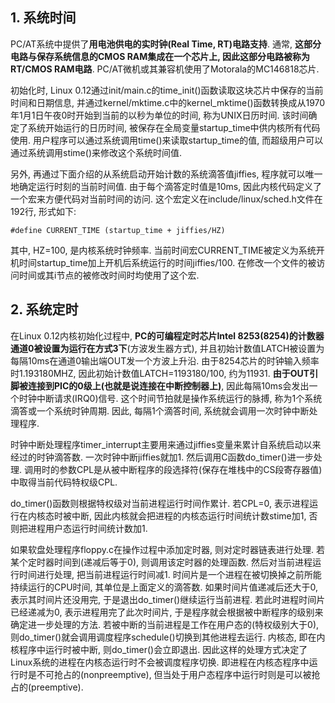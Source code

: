 ## 1. 系统时间

PC/AT系统中提供了**用电池供电的实时钟(Real Time, RT)电路支持**. 通常, **这部分电路与保存系统信息的CMOS RAM集成在一个芯片上, 因此这部分电路被称为RT/CMOS RAM电路**. PC/AT微机或其兼容机使用了Motorala的MC146818芯片. 

初始化时, Linux 0.12通过init/main.c的time\_init()函数读取这块芯片中保存的当前时间和日期信息, 并通过kernel/mktime.c中的kernel\_mktime()函数转换成从1970年1月1日午夜0时开始到当前的以秒为单位的时间, 称为UNIX日历时间. 该时间确定了系统开始运行的日历时间, 被保存在全局变量startup\_time中供内核所有代码使用. 用户程序可以通过系统调用time()来读取startup\_time的值, 而超级用户可以通过系统调用stime()来修改这个系统时间值. 

另外, 再通过下面介绍的从系统启动开始计数的系统滴答值jiffies, 程序就可以唯一地确定运行时刻的当前时间值. 由于每个滴答定时值是10ms, 因此内核代码定义了一个宏来方便代码对当前时间的访问. 这个宏定义在include/linux/sched.h文件在192行, 形式如下: 

```
#define CURRENT_TIME (startup_time + jiffies/HZ)
```

其中, HZ=100, 是内核系统时钟频率. 当前时间宏CURRENT\_TIME被定义为系统开机时间startup_time加上开机后系统运行的时间jiffies/100. 在修改一个文件的被访问时间或其i节点的被修改时间时均使用了这个宏. 

## 2. 系统定时

在Linux 0.12内核初始化过程中, **PC的可编程定时芯片Intel 8253(8254)的计数器通道0被设置为运行在方式3下**(方波发生器方式), 并且初始计数值LATCH被设置为每隔10ms在通道0输出端OUT发一个方波上升沿. 由于8254芯片的时钟输入频率时1.193180MHZ, 因此初始计数值LATCH=1193180/100, 约为11931. **由于OUT引脚被连接到PIC的0级上(也就是说连接在中断控制器上)**, 因此每隔10ms会发出一个时钟中断请求(IRQ0)信号. 这个时间节拍就是操作系统运行的脉搏, 称为1个系统滴答或一个系统时钟周期. 因此, 每隔1个滴答时间, 系统就会调用一次时钟中断处理程序. 

时钟中断处理程序timer\_interrupt主要用来通过jiffies变量来累计自系统启动以来经过的时钟滴答数. 一次时钟中断jiffies就加1. 然后调用C函数do\_timer()进一步处理. 调用时的参数CPL是从被中断程序的段选择符(保存在堆栈中的CS段寄存器值)中取得当前代码特权级CPL. 

do\_timer()函数则根据特权级对当前进程运行时间作累计. 若CPL=0, 表示进程运行在内核态时被中断, 因此内核就会把进程的内核态运行时间统计数stime加1, 否则把进程用户态运行时间统计数加1. 

如果软盘处理程序floppy.c在操作过程中添加定时器, 则对定时器链表进行处理. 若某个定时器时间到(递减后等于0), 则调用该定时器的处理函数. 然后对当前进程运行时间进行处理, 把当前进程运行时间减1. 时间片是一个进程在被切换掉之前所能持续运行的CPU时间, 其单位是上面定义的滴答数. 如果时间片值递减后还大于0, 表示其时间片还没用完, 于是退出do\_timer()继续运行当前进程. 若此时进程时间片已经递减为0, 表示进程用完了此次时间片, 于是程序就会根据被中断程序的级别来确定进一步处理的方法. 若被中断的当前进程是工作在用户态的(特权级别大于0), 则do\_timer()就会调用调度程序schedule()切换到其他进程去运行. 内核态, 即在内核程序中运行时被中断, 则do\_timer()会立即退出. 因此这样的处理方式决定了Linux系统的进程在内核态运行时不会被调度程序切换. 即进程在内核态程序中运行时是不可抢占的(nonpreemptive), 但当处于用户态程序中运行时则是可以被抢占的(preemptive). 


